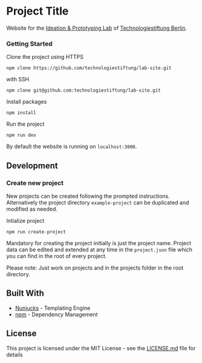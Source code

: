 # Project Title

Website for the [Ideation & Prototyping Lab](https://lab.technologiestiftung-berlin.de/) of [Technologiestiftung Berlin](https://www.technologiestiftung-berlin.de/).


### Getting Started

Clone the project using HTTPS

```
npm clone https://github.com/technologiestiftung/lab-site.git
```
with SSH

```
npm clone git@github.com:technologiestiftung/lab-site.git
```

Install packages

```
npm install
```

Run the project

```
npm run dev
```

By default the website is running on `localhost:3000`.

## Development

### Create new project

New projects can be created following the prompted instructions. Alternatively the project directory `example-project` can be duplicated and modified as needed.

Intialize project

```
npm run create-project
```

Mandatory for creating the project initially is just the project name. Project data can be edited and extended at any time in the `project.json` file which you can find in the root of every project.

Please note: Just work on projects and in the projects folder in the root directory.

## Built With

* [Nunjucks](https://mozilla.github.io/nunjucks/) - Templating Engine
* [npm](https://www.npmjs.com/) - Dependency Management

## License

This project is licensed under the MIT License - see the [LICENSE.md](LICENSE.md) file for details
